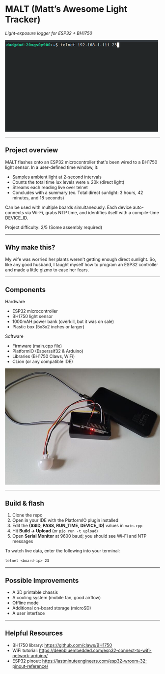 # MALT (Matt’s Awesome Light Tracker)
*Light-exposure logger for ESP32 + BH1750*

![terminal demo](malt_demo.gif)

---

## Project overview
MALT flashes onto an ESP32 microcontroller that's been wired to a BH1750 light sensor.
In a user-defined time window, it:

* Samples ambient light at 2-second intervals
* Counts the total time lux levels were ≥ 20k (direct light)
* Streams each reading live over telnet
* Concludes with a summary (ex. Total direct sunlight: 3 hours, 42 minutes, and 18 seconds)

Can be used with multiple boards simultaneously. Each device auto-connects via Wi-Fi, grabs NTP time, and identifies itself with a compile-time DEVICE_ID.

Project difficulty: 2/5 (Some assembly required)

---

## Why make this?

My wife was worried her plants weren't getting enough direct sunlight. So, like any good husband, I taught myself how to program an ESP32 controller and made a little gizmo to ease her fears.

---

## Components

Hardware

* ESP32 microcontroller
* BH1750 light sensor
* 1000mAH power bank (overkill, but it was on sale)
* Plastic box (5x3x2 inches or larger)

Software

* Firmware (main.cpp file)
* PlatformIO (Esperssif32 & Arduino)
* Libraries (BH1750 Claws, WiFi)
* CLion (or any compatible IDE)

![finished product](malt.jpg)

---

## Build & flash

1. Clone the repo
2. Open in your IDE with the PlatformIO plugin installed
3. Edit the **(SSID, PASS, RUN_TIME, DEVICE_ID)** values in `main.cpp`
4. Hit **Build → Upload** (or `pio run -t upload`)
5. Open **Serial Monitor** at 9600 baud; you should see Wi-Fi and NTP messages

To watch live data, enter the following into your terminal:

`telnet <board-ip> 23`

---

## Possible Improvements


* A 3D printable chassis
* A cooling system (mobile fan, good airflow)
* Offline mode
* Additional on-board storage (microSD)
* A user interface

---

## Helpful Resources

* BH1750 library: https://github.com/claws/BH1750
* WiFi tutorial: https://deepbluembedded.com/esp32-connect-to-wifi-network-arduino/
* ESP32 pinout: https://lastminuteengineers.com/esp32-wroom-32-pinout-reference/

